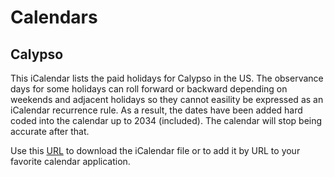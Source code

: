 # Calendars

## Calypso

This iCalendar lists the paid holidays for Calypso in the US. The observance days for some holidays can roll forward or backward depending on weekends and adjacent holidays so they cannot easility be expressed as an iCalendar recurrence rule. As a result, the dates have been added hard coded into the calendar up to 2034 (included). The calendar will stop being accurate after that.

Use this [URL](https://raw.githubusercontent.com/thomasleplus/calendars/master/calypso.ics) to download the iCalendar file or to add it by URL to your favorite calendar application.
